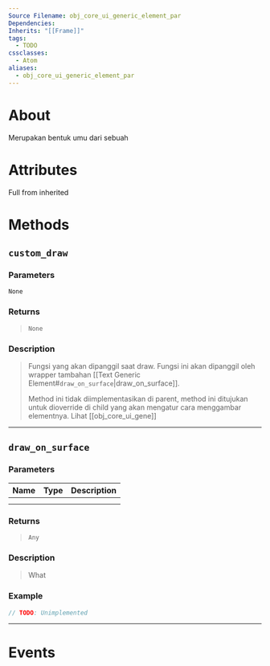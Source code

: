 ```yaml
---
Source Filename: obj_core_ui_generic_element_par
Dependencies: 
Inherits: "[[Frame]]"
tags:
  - TODO
cssclasses:
  - Atom
aliases:
  - obj_core_ui_generic_element_par
---
```

# About
Merupakan bentuk umu dari sebuah  

# Attributes
Full from inherited
# Methods

## `custom_draw`

### Parameters
`None`
### Returns 
> `None` 
### Description
> Fungsi yang akan dipanggil saat draw. Fungsi ini akan dipanggil oleh wrapper tambahan [[Text Generic Element#`draw_on_surface`|draw_on_surface]].
> 
> Method ini tidak diimplementasikan di parent, method ini ditujukan untuk dioverride di child yang akan mengatur cara menggambar elementnya. Lihat [[obj_core_ui_gene]]

---

## `draw_on_surface`

### Parameters
| Name | Type | Description |
| ---- | ---- | ---- |
|  |  |  |
|  |  |  |
### Returns 
> `Any` 

### Description
> What

### Example
   
```js
// TODO: Unimplemented
```

---



# Events